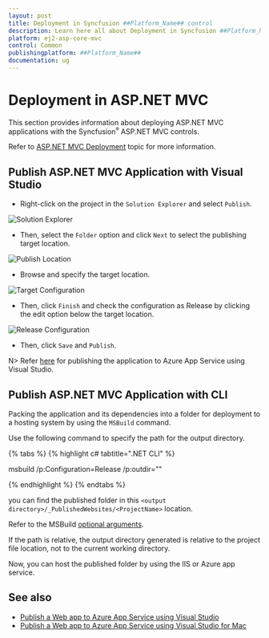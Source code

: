 ```yaml
---
layout: post
title: Deployment in Syncfusion ##Platform_Name## control
description: Learn here all about Deployment in Syncfusion ##Platform_Name## Common control of Syncfusion Essential JS 2 and more.
platform: ej2-asp-core-mvc
control: Common
publishingplatform: ##Platform_Name##
documentation: ug
---
```


# Deployment in ASP.NET MVC

This section provides information about deploying ASP.NET MVC applications with the Syncfusion<sup style="font-size:70%">&reg;</sup> ASP.NET MVC controls.

Refer to [ASP.NET MVC Deployment](https://docs.microsoft.com/en-us/aspnet/core/host-and-deploy/?view=aspnetcore-6.0) topic for more information.

## Publish ASP.NET MVC Application with Visual Studio

* Right-click on the project in the `Solution Explorer` and select `Publish`.

![Solution Explorer](./images/publish.png)

* Then, select the `Folder` option and click `Next` to select the publishing target location.

![Publish Location](./images/folder.png)

* Browse and specify the target location.

![Target Configuration](./images/config.png)

* Then, click `Finish` and check the configuration as Release by clicking the edit option below the target location.

![Release Configuration](./images/release-config.png)

* Then, click `Save` and `Publish`.

N> Refer [here](https://docs.microsoft.com/en-us/azure/app-service/quickstart-dotnetcore?tabs=netframework48&pivots=development-environment-vs#publish-your-web-app) for publishing the application to Azure App Service using Visual Studio.  

## Publish ASP.NET MVC Application with CLI

Packing the application and its dependencies into a folder for deployment to a hosting system by using the `MSBuild` command.

Use the following command to specify the path for the output directory.

{% tabs %}
{% highlight c# tabtitle=".NET CLI" %}

msbuild <ProjectName> /p:Configuration=Release /p:outdir="<output directory>"

{% endhighlight %}
{% endtabs %}

you can find the published folder in this `<output directory>/_PublishedWebsites/<ProjectName>` location.

Refer to the MSBuild [optional arguments](https://docs.microsoft.com/en-us/visualstudio/msbuild/msbuild-command-line-reference?view=vs-2022).

If the path is relative, the output directory generated is relative to the project file location, not to the current working directory.

Now, you can host the published folder by using the IIS or Azure app service.

## See also

* [Publish a Web app to Azure App Service using Visual Studio](https://docs.microsoft.com/en-us/visualstudio/deployment/quickstart-deploy-aspnet-web-app?view=vs-2022&tabs=azure)
* [Publish a Web app to Azure App Service using Visual Studio for Mac](https://docs.microsoft.com/en-us/visualstudio/mac/publish-app-svc?toc=%2Faspnet%2Fcore%2Ftoc.json&bc=%2Faspnet%2Fcore%2Fbreadcrumb%2Ftoc.json&view=vsmac-2019)